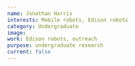 ```yaml
---
name: Jonathan Harris
interests: Mobile robots, Edison robots
category: Undergraduate
image: 
work: Edison robots, outreach
purpose: undergraduate research
current: false
---
```


